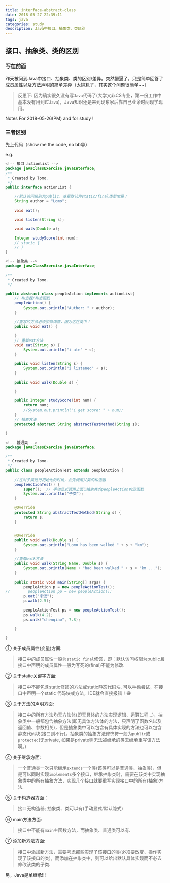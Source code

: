```yaml
---
title: interface-abstract-class
date: 2018-05-27 22:39:11
tags: java
categories: study
description: Java中接口、抽象类、类区别
---
```


## 接口、抽象类、类的区别

### 写在前面

昨天被问到Java中接口、抽象类、类的区别/差异。突然懵逼了，只是简单回答了成员属性以及方法声明的简单差异（太尴尬了，其实这个问题很简单~~）
> 反思下: 因为确实很久没有写`Java`代码了(大学又非CS专业，第一份工作中基本没有用到过`Java`)，Java知识还是来到现东家后靠自己业余时间现学现用。

Notes For 2018-05-26(PM) and for study !


### 三者区别

先上代码（show me the code, no bb😁）

e.g.

```java
<!-- 接口 actionList -->
package javaClassExercise.javaInterface;
/**
 * Created by lomo.
 */
public interface actionList {

    //默认访问级别为public，变量默认为static/final类型常量！
    String author = "Lomo";

    void eat();

    void listen(String s);

    void walk(Double x);

    Integer studyScore(int num);
    // static {
    // }
}
```

```java
<!-- 抽象类 -->
package javaClassExercise.javaInterface;

/**
 * Created by lomo.
 */

public abstract class peopleAction implements actionList{
    // 构造器/构造函数
    peopleAction() {
        System.out.println("Author: " + author);
    }

    //重写的方法必须加修饰符，因为这在类中！
    public void eat() {

    }
    // 重载eat方法
    void eat(String s) {
        System.out.println("i ate" + s);
    }

    public void listen(String s) {
        System.out.println("i listened" + s);
    }

    public void walk(Double s) {

    }

    public Integer studyScore(int num) {
        return num;
        //System.out.println("i get score: " + num);
    }
    // 抽象方法
    protected abstract String abstractTestMethod(String s);

}
```

```java
<!-- 普通类 -->
package javaClassExercise.javaInterface;

/**
 * Created by lomo.
 */
public class peopleActionTest extends peopleAction {

    //在对子类进行初始化的时候，会先调用父类的构造器
    peopleActionTest() {
        super();  // 手动显式调用上面👆抽象类的peopleAction构造函数
        System.out.println("子类");
    }

    @Override
    protected String abstractTestMethod(String s) {
        return s;
    }


    @Override
    public void walk(Double s) {
        System.out.println("Lomo has been walked " + s + "km");
    }

    //重载walk方法
    public void walk(String Name, Double s) {
        System.out.println(Name + "had been walked " + s + "km ...");
    }

    public static void main(String[] args) {
        peopleAction p = new peopleActionTest();
//        peopleAction pp = new peopleAction();
        p.eat("米饭");
        p.walk(2.5);

        peopleActionTest ps = new peopleActionTest();
        ps.walk(4.2);
        ps.walk("chenqiao", 7.8);

    }

}
```

① 关于成员属性(变量)方面:
> 接口中的成员属性一般为`static final`修饰，即：默认访问权限为public且接口中声明的成员属性一般为写死的(final)不能为修改.


② 关于static关键字方面:
> 接口中不能包含static修饰的方法或static静态代码块. 可以手动尝试，在接口中声明一个static 代码块或方法，IDE就会直接报错！😁



③ 关于方法的声明方面:
> 接口中的所有方法均无方法体(即无具体的方法实现逻辑、运算过程...)，抽象类中一般都包含抽象方法(即无具体方法体的方法，只声明了函数名以及返回值、参数相关)，但是抽象类中可以包含有具体实现的方法也可以包含静态代码块(接口则不行)。抽象类的抽象方法修饰符一般为`public`或`protected`(无private, 如果是private则无法被继承的类去继承重写该方法啊。)

④ 关于继承方面:
> 一个普通类一次只能继承`extends`一个类(该类可以是普通类、抽象类)，但是可以同时实现`implements`多个接口，继承抽象类时，需要在该类中实现抽象类中的所有抽象方法，实现几个接口就要重写实现接口中的所有(抽象)方法.

⑤ 关于构造器方面：
> 接口无构造器; 抽象类、类可以有(手动显式/默认隐式)

⑥ main方法方面:
> 接口中不能有`main`主函数方法，而抽象类、普通类可以有.

⑦ 添加新方法方面:
> 接口中添加新方法，需要考虑那些实现了该接口的类(必须要改变、操作实现了该接口的类)，而添加在抽象类中，则可以给出默认具体实现而不必去修改该类的子类.

另，Java是单继承!!!